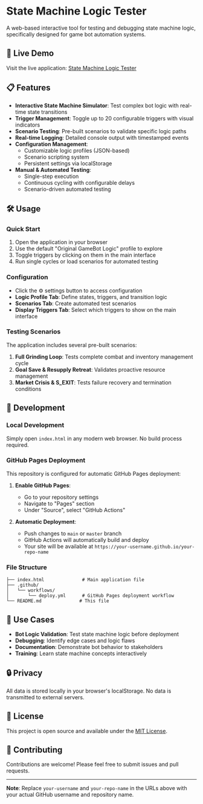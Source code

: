 # State Machine Logic Tester

A web-based interactive tool for testing and debugging state machine logic, specifically designed for game bot automation systems.

## 🚀 Live Demo

Visit the live application: [State Machine Logic Tester](https://your-username.github.io/your-repo-name)

## 📋 Features

- **Interactive State Machine Simulator**: Test complex bot logic with real-time state transitions
- **Trigger Management**: Toggle up to 20 configurable triggers with visual indicators
- **Scenario Testing**: Pre-built scenarios to validate specific logic paths
- **Real-time Logging**: Detailed console output with timestamped events
- **Configuration Management**: 
  - Customizable logic profiles (JSON-based)
  - Scenario scripting system
  - Persistent settings via localStorage
- **Manual & Automated Testing**: 
  - Single-step execution
  - Continuous cycling with configurable delays
  - Scenario-driven automated testing

## 🛠️ Usage

### Quick Start
1. Open the application in your browser
2. Use the default "Original GameBot Logic" profile to explore
3. Toggle triggers by clicking on them in the main interface
4. Run single cycles or load scenarios for automated testing

### Configuration
- Click the ⚙️ settings button to access configuration
- **Logic Profile Tab**: Define states, triggers, and transition logic
- **Scenarios Tab**: Create automated test scenarios
- **Display Triggers Tab**: Select which triggers to show on the main interface

### Testing Scenarios
The application includes several pre-built scenarios:
1. **Full Grinding Loop**: Tests complete combat and inventory management cycle
2. **Goal Save & Resupply Retreat**: Validates proactive resource management
3. **Market Crisis & S_EXIT**: Tests failure recovery and termination conditions

## 🔧 Development

### Local Development
Simply open `index.html` in any modern web browser. No build process required.

### GitHub Pages Deployment
This repository is configured for automatic GitHub Pages deployment:

1. **Enable GitHub Pages**:
   - Go to your repository settings
   - Navigate to "Pages" section
   - Under "Source", select "GitHub Actions"

2. **Automatic Deployment**:
   - Push changes to `main` or `master` branch
   - GitHub Actions will automatically build and deploy
   - Your site will be available at `https://your-username.github.io/your-repo-name`

### File Structure
```
├── index.html              # Main application file
├── .github/
│   └── workflows/
│       └── deploy.yml      # GitHub Pages deployment workflow
└── README.md              # This file
```

## 🎯 Use Cases

- **Bot Logic Validation**: Test state machine logic before deployment
- **Debugging**: Identify edge cases and logic flaws
- **Documentation**: Demonstrate bot behavior to stakeholders
- **Training**: Learn state machine concepts interactively

## 🔒 Privacy

All data is stored locally in your browser's localStorage. No data is transmitted to external servers.

## 📝 License

This project is open source and available under the [MIT License](LICENSE).

## 🤝 Contributing

Contributions are welcome! Please feel free to submit issues and pull requests.

---

**Note**: Replace `your-username` and `your-repo-name` in the URLs above with your actual GitHub username and repository name.